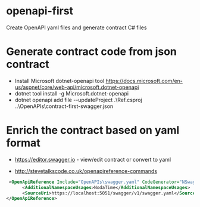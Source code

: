 # openapi-first

Create OpenAPI yaml files and generate contract C# files

# Generate contract code from json contract

- Install Microsoft dotnet-openapi tool
    https://docs.microsoft.com/en-us/aspnet/core/web-api/microsoft.dotnet-openapi
- dotnet tool install -g Microsoft.dotnet-openapi
- dotnet openapi add file --updateProject .\Ref.csproj ..\OpenAPIs\contract-first-swagger.json

# Enrich the contract based on yaml format

- https://editor.swagger.io - view/edit contract or convert to yaml

- http://stevetalkscode.co.uk/openapireference-commands
```xml
 <OpenApiReference Include="OpenAPIs\swagger.yaml" CodeGenerator="NSwagCSharp"  Link="OpenAPIs\swagger.yaml" Options="/DateType:NodaTime.LocalDate /GenerateOptionalPropertiesAsNullable:true /GenerateNullableReferenceTypes:true" Namespace="WebApiFromTemplate" AdditionalNamespaceUsages="NodaTime">
      <AdditionalNamespaceUsages>NodaTime</AdditionalNamespaceUsages>
      <SourceUri>https://localhost:5051/swagger/v1/swagger.yaml</SourceUri>
</OpenApiReference>
```